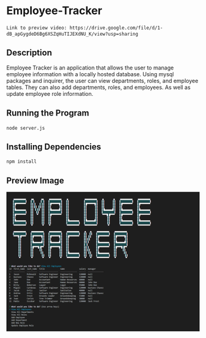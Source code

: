 # Employee-Tracker

```
Link to preview video: https://drive.google.com/file/d/1-dB_apGygdeD6Bg6XSZqHuTIJEXdNU_K/view?usp=sharing
```
## Description

Employee Tracker is an application that allows the user to manage employee information with a locally hosted database.
Using mysql packages and inquirer, the user can view departments, roles, and employee tables. They can also add departments, roles, and employees. As well as update employee role information. 

## Running the Program

```
node server.js
```

## Installing Dependencies
```
npm install
```
## Preview Image
![Preview](./assets/preview.png)
